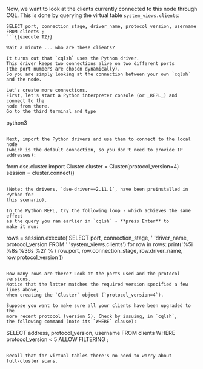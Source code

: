 Now, we want to look at the clients currently connected to this node through CQL.
This is done by querying the virtual table `system_views.clients`:

```
SELECT port, connection_stage, driver_name, protocol_version, username FROM clients ;
```{{execute T2}}

Wait a minute ... who are these clients?

It turns out that `cqlsh` uses the Python driver.
This driver keeps two connections alive on two different ports
(the port numbers are chosen dynamically).
So you are simply looking at the connection between your own `cqlsh`
and the node.

Let's create more connections.
First, let's start a Python interpreter console (or _REPL_) and connect to the
node from there.
Go to the third terminal and type
```
python3
```{{execute T3}}

Next, import the Python drivers and use them to connect to the local node
(which is the default connection, so you don't need to provide IP addresses):
```
from dse.cluster import Cluster
cluster = Cluster(protocol_version=4)
session = cluster.connect()
```{{execute T3}}

(Note: the drivers, `dse-driver==2.11.1`, have been preinstalled in Python for
this scenario).

In the Python REPL, try the following loop - which achieves the same effect
as the query you ran earlier in `cqlsh` - **press Enter** to
make it run:
```
rows = session.execute('SELECT port, connection_stage, '
                       'driver_name, protocol_version FROM '
                       'system_views.clients')
for row in rows:
    print('%5i  %8s  %36s  %2i' % (
        row.port, row.connection_stage,
        row.driver_name, row.protocol_version
    ))
```{{execute T3}}

How many rows are there? Look at the ports used and the protocol versions.
Notice that the latter matches the required version specified a few lines above,
when creating the `Cluster` object (`protocol_version=4`).

Suppose you want to make sure all your clients have been upgraded to the
more recent protocol (version 5). Check by issuing, in `cqlsh`,
the following command (note its `WHERE` clause):
```
SELECT address, protocol_version, username FROM clients WHERE protocol_version < 5 ALLOW FILTERING ;
```{{execute T2}}

Recall that for virtual tables there's no need to worry about
full-cluster scans.
